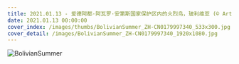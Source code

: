 ```yaml
---
title: 2021.01.13 - 爱德阿都·阿瓦罗·安第斯国家保护区内的火烈鸟，玻利维亚 (© Art Wolfe/Danita Delimont)
date: 2021.01.13 00:00:00
cover_index: /images/thumbs/BolivianSummer_ZH-CN0179997340_533x300.jpg
cover_detail: /images/BolivianSummer_ZH-CN0179997340_1920x1080.jpg
---
```


![BolivianSummer](/images/BolivianSummer_ZH-CN0179997340_1920x1080.jpg)
